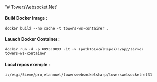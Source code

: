 "# TowersWebsocket.Net" 

#### Build Docker Image :
`docker build --no-cache -t towers-ws-container .`
#### Launch Docker Container :
`docker run -d -p 8093:8093 -it -v (pathToLocalRepos):/app/server towers-ws-container` 
#### Local repos exemple : 
`i:/esgi/5ieme/projetannuel/towerswebsocketsharp/towerswebsocketnet31`
